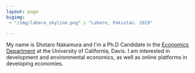 ```yaml
---
layout: page
bigimg:
 - "/img/lahore_skyline.png" : "Lahore, Pakistan. 2019"

---
```


My name is Shotaro Nakamura and I'm a Ph.D Candidate in the [Economics Department](https://economics.ucdavis.edu/) at the University of California, Davis. I am interested in development and environmental economics, as well as online platforms in developing economies.
